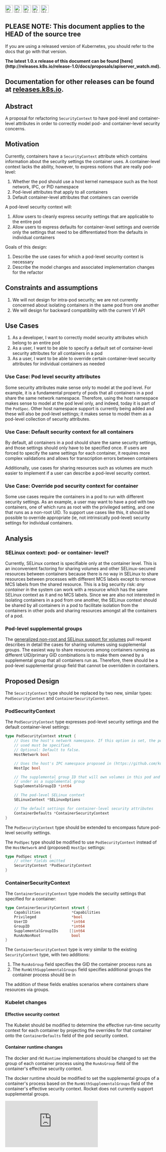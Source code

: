 <!-- BEGIN MUNGE: UNVERSIONED_WARNING -->

<!-- BEGIN STRIP_FOR_RELEASE -->

<img src="http://kubernetes.io/img/warning.png" alt="WARNING"
     width="25" height="25">
<img src="http://kubernetes.io/img/warning.png" alt="WARNING"
     width="25" height="25">
<img src="http://kubernetes.io/img/warning.png" alt="WARNING"
     width="25" height="25">
<img src="http://kubernetes.io/img/warning.png" alt="WARNING"
     width="25" height="25">
<img src="http://kubernetes.io/img/warning.png" alt="WARNING"
     width="25" height="25">

<h2>PLEASE NOTE: This document applies to the HEAD of the source tree</h2>

If you are using a released version of Kubernetes, you should
refer to the docs that go with that version.

<strong>
The latest 1.0.x release of this document can be found
[here](http://releases.k8s.io/release-1.0/docs/proposals/apiserver_watch.md).

Documentation for other releases can be found at
[releases.k8s.io](http://releases.k8s.io).
</strong>
--

<!-- END STRIP_FOR_RELEASE -->

<!-- END MUNGE: UNVERSIONED_WARNING -->

## Abstract

A proposal for refactoring `SecurityContext` to have pod-level and container-level attributes in
order to correctly model pod- and container-level security concerns.

## Motivation

Currently, containers have a `SecurityContext` attribute which contains information about the
security settings the container uses.  A container-level context lacks the ability, however, to
express notions that are really pod-level:

1.  Whether the pod should use a host kernel namespace such as the host network, IPC, or PID
    namespace
2.  Pod-level attributes that apply to all containers
3.  Default container-level attributes that containers can override

A pod-level security context will:

1.  Allow users to cleanly express security settings that are applicable to the entire pod
2.  Allow users to express defaults for container-level settings and override only the settings that
    need to be differentiated from the defaults in individual containers

Goals of this design:

1.  Describe the use cases for which a pod-level security context is necessary
2.  Describe the model changes and associated implementation changes for the refactor

## Constraints and assumptions

1.  We will not design for intra-pod security; we are not currently concerned about isolating
    containers in the same pod from one another
1.  We will design for backward compatibility with the current V1 API

## Use Cases

1.  As a developer, I want to correctly model security attributes which belong to an entire pod
2.  As a user, I want to be able to specify a default set of container-level security attributes for
    all containers in a pod
3.  As a user, I want to be able to override certain container-level security attributes for
    individual containers as needed

### Use Case: Pod level security attributes

Some security attributes make sense only to model at the pod level.  For example, it is a
fundamental property of pods that all containers in a pod share the same network namespace.
Therefore, using the host namespace makes sense to model at the pod level only, and indeed, today
it is part of the `PodSpec`.  Other host namespace support is currently being added and these will
also be pod-level settings; it makes sense to model them as a pod-level collection of security
attributes.

### Use Case: Default security context for all containers

By default, all containers in a pod should share the same security settings, and those settings
should only have to be specified once.  If users are forced to specify the same settings for each
container, it requires more complex validations and allows for transcription errors between
containers

Additionally, use cases for sharing resources such as volumes are much easier to implement if a user
can describe a pod-level security context.

### Use Case: Override pod security context for container

Some use cases require the containers in a pod to run with different security settings.  As an
example, a user may want to have a pod with two containers, one of which runs as root with the
privileged setting, and one that runs as a non-root UID.  To support use cases like this, it should
be possible to override appropriate (ie, not intrinsically pod-level) security settings for
individual containers.

## Analysis

### SELinux context: pod- or container- level?

Currently, SELinux context is specifiable only at the container level.  This is an inconvenient
factoring for sharing volumes and other SELinux-secured resources between containers because there
is no way in SELinux to share resources between processes with different MCS labels except to
remove MCS labels from the shared resource.  This is a big security risk: _any container_ in the
system can work with a resource which has the same SELinux context as it and no MCS labels.  Since
we are also not interested in isolating containers in a pod from one another, the SELinux context
should be shared by all containers in a pod to facilitate isolation from the containers in other
pods and sharing resources amongst all the containers of a pod.

### Pod-level supplemental groups

The [generalized non-root and SELinux support for volumes](https://github.com/kubernetes/kubernetes/pull/12944)
pull request describes in detail the cases for sharing volumes using supplemental groups.  The
easiest way to share resources among containers running as different UID/primary GID combinations is
to make them owned by a supplemental group that all containers run as.  Therefore, there should be a
pod-level supplemental group field that cannot be overridden in containers.

## Proposed Design

The `SecurityContext` type should be replaced by two new, similar types: `PodSecurityContext` and
`ContainerSecurityContext`.

### PodSecurityContext

The `PodSecurityContext` type expresses pod-level security settings and the default container-level
settings:

```go
type PodSecurityContext struct {
    // Uses the host's network namespace. If this option is set, the ports that will be
    // used must be specified.
    // Optional: Default to false.
    HostNetwork bool

    // Uses the host's IPC namespace proposed in (https://github.com/kubernetes/kubernetes/pull/12470)
    HostIpc bool

    // The supplemental group ID that will own volumes in this pod and that all containers will run
    // under as a supplemental group
    SupplementalGroupID *int64

    // The pod-level SELinux context
    SELinuxContext *SELinuxOptions

    // The default settings for container-level security attributes
    ContainerDefaults *ContainerSecurityContext
}
```

The `PodSecurityContext` type should be extended to encompass future pod-level security settings.

The `PodSpec` type should be modified to use `PodSecurityContext` instead of the `HostNetwork` and
(proposed) `HostIpc` settings:

```go
type PodSpec struct {
    // other fields omitted
    SecurityContext *PodSecurityContext
}
```

### ContainerSecurityContext

The `ContainerSecurityContext` type models the security settings that specified for a container:

```go
type ContainerSecurityContext struct {
    Capabilities              *Capabilities
    Privileged                *bool
    UserID                    *int64
    GroupID                   *int64
    SupplementalGroupIDs     []int64
    RunAsNonRoot              bool
}
```

The `ContainerSecurityContext` type is very similar to the existing `SecurityContext` type, with
two additions:

1.  The `RunAsGroup` field specifies the GID the container process runs as
2.  The `RunWithSupplementalGroups` field specifies additional groups the container process should
    be in

The addition of these fields enables scenarios where containers share resources via groups.

### Kubelet changes

#### Effective security context

The Kubelet should be modified to determine the effective run-time security context for each
container by projecting the overrides for that container onto the `ContainerDefaults` field of the
pod security context.

#### Container runtime changes

The docker and rkt `Runtime` implementations should be changed to set the group of each container
process using the `RunAsGroup` field of the container's effective security context.

The docker runtime should be modified to set the supplemental groups of a container's process based
on the `RunWithSupplementalGroups` field of the container's effective security context.  Rocket
does not currently support supplemental groups.

<!-- BEGIN MUNGE: GENERATED_ANALYTICS -->
[![Analytics](https://kubernetes-site.appspot.com/UA-36037335-10/GitHub/docs/proposals/pod-security-context.md?pixel)]()
<!-- END MUNGE: GENERATED_ANALYTICS -->
    